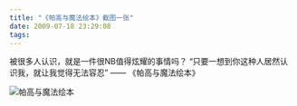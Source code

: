 ```yaml
---
title: "《帕高与魔法绘本》截图一张"
date: 2009-07-18 23:29:08
tags:
---
```


被很多人认识，就是一件很NB值得炫耀的事情吗？
“只要一想到你这种人居然认识我，就让我觉得无法容忍”
—— 《帕高与魔法绘本》

![帕高与魔法绘本](../../../images/2009/07/e5b895e9ab98e4b88ee9ad94e6b395e7bb98e69cac.jpg "帕高与魔法绘本")